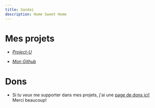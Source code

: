 ```yaml
---
title: Sandai
description: Home Sweet Home
---
```


# Mes projets

- [*Project-U*](./Project-U/)

- [*Mon Github*](https://github.com/Sandaidev)

# Dons
- Si *tu veux* me supporter dans mes projets, j'ai une [page de dons ici!](/Pages/thankyou/cointable) Merci beaucoup!
